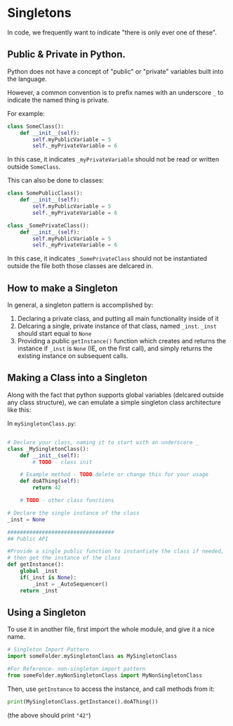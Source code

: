 # Singletons

In code, we frequently want to indicate "there is only ever one of these".

## Public & Private in Python.

Python does not have a concept of "public" or "private" variables built into the language.

However, a common convention is to prefix names with an underscore `_` to indicate the named thing is private.

For example:

```py
class SomeClass():
    def __init__(self):
        self.myPublicVariable = 5
        self._myPrivateVariable = 6
```

In this case, it indicates `_myPrivateVariable` should not be read or written outside `SomeClass`.

This can also be done to classes:

```py
class SomePublicClass():
    def __init__(self):
        self.myPublicVariable = 5
        self._myPrivateVariable = 6

class _SomePrivateClass():
    def __init__(self):
        self.myPublicVariable = 5
        self._myPrivateVariable = 6
```

In this case, it indicates `_SomePrivateClass` should not be instantiated outside the file both those classes are delcared in.

## How to make a Singleton

In general, a singleton pattern is accomplished by:

1. Declaring a private class, and putting all main functionality inside of it
2. Delcaring a single, private instance of that class, named `_inst`. `_inst` should start equal to `None`
3. Providing a public `getInstance()` function which creates and returns the instance if `_inst` is `None` (IE, on the first call), and simply returns the existing instance on subsequent calls.

## Making a Class into a Singleton

Along with the fact that python supports global variables (delcared outside any class structure), we can emulate a simple singleton class architecture like this:

In `mySingletonClass.py`:
```py

# Declare your class, naming it to start with an underscore _
class _MySingletonClass():
    def __init__(self):
        # TODO - class init

    # Example method - TODO delete or change this for your usage
    def doAThing(self):
        return 42

    # TODO - other class functions

# Declare the single instance of the class
_inst = None

##################################
## Public API

#Provide a single public function to instantiate the class if needed, 
# then get the instance of the class
def getInstance():
    global _inst
    if(_inst is None):
        _inst = _AutoSequencer()
    return _inst

```

## Using a Singleton

To use it in another file, first import the whole module, and give it a nice name.

```py
# Singleton Import Pattern
import someFolder.mySingletonClass as MySingletonClass

#For Reference- non-singleton import pattern
from someFolder.myNonSingletonClass import MyNonSingletonClass
```

Then, use `getInstance` to access the instance, and call methods from it:

```py
print(MySingletonClass.getInstance().doAThing())
```

(the above should print `"42"`)
